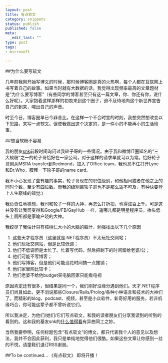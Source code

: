 ```yaml
---
layout: post
title: 有点软文
category: snippets
status: publish
published: false
meta:
  _edit_last: ""
type: post
tags:
- microsoft

---
```

##为什么要写软文

几年前我刚开始写博文的时候，那时候博客圈是真的火热啊，每个人都在互联网上书写着自己的故事。如果当时就有大数据的话，我觉得出现频率最高的文章题材是“为什么要写博客”（有些同学的博客甚至只有这一篇文章，你、你还有你，说什么好呢）。大家抱着这样那样的初衷来到这个圈子，迫不及待地向这个新世界宣告自己的到来，喊出自己的声音。

时至今日，博客圈早已今非昔比。在这样一个不合时宜的时刻，我想突然想改变以下思路，来写一点软文。促使我做出这个决定的，是一件小的不能再小的生活琐事。

##想当软粉不容易

我的朋友[snk](http://snk.me)前段时间询问过我轮子哥的一些情况。由于我和微博IT圈知名的“三大软粉”之一的轮子哥恰好在一家公司，对于这样的请求早就习以为常。恰好轮子哥刚从MSRA transfer到Redmond，加入了Office team，我也忍不住打开Lync和Dr.Who，膜拜一下轮子哥的name card。

我不小心发现了些有趣的事实，轮子哥现在的职位级别，和他相同或者在他之上的同时个数，至少有四位数。而我的级别离轮子哥也不是那么遥不可及，有种快要登上人生巅峰的错觉:)

我负责任地猜想，我司和轮子一样的大神，再怎么打折扣，也得成百上千。可是这并没有让我司变得和Google/FB/GayHub 一样，遥哪儿都是明星程序员，抬头低头上厕所都是家喻户晓的大神。

我绞尽了我估计只有核桃仁大小的大脑的脑汁，勉强找出以下几个原因
1. 这些天才程序员（这里就是.NET程序员）不太玩社交网站；
2. 他们玩社交网站，但是比较低调；
3. 他们不低调但是太忙了。忙着写代码，然后把剩下的时间留给老婆/公；
4. 他们可能不写博客；
5. 他们写博客，但是他们可能没花时间搞一点推销；
6. 他们家里网比较卡；
7. 他们老婆不给他budget买电脑回家只能看电视

原因肯定还有很多，但结果是同一个，我们刚好没缘分遇到他们。天才.NET程序员们尚且如此，更不消说那些Closure/Rails/Prolog/各种小种语言和技术的大神们了。而精彩的blog、podcast、视频，甚至是小众软件，新奇好用的服务，若非机缘巧合，你可能这辈子都不曾听说它们。

所以我决定，为他们/她们/它们写点软文，和我的读者朋友们分享我读到的听到的看到的。这和我的基友snk的[什么值得看](https://www.huntersnk.com/media)有异曲同工之妙。

当然我要申明，任何标题包含“有点软文”的博文，都只代表我个人的意见以及想法，我并不会因此获利，我只是单纯地觉得他们很酷。如果这些文章让你感到一丝的不悦，请童鞋们退订RSS谢谢。

##To be continued...
《有点软文》 即将开播！
